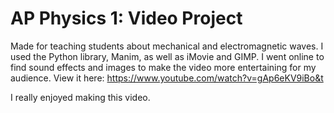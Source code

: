 # AP Physics 1: Video Project

Made for teaching students about mechanical and electromagnetic waves. I used the Python library, Manim, as well as iMovie and GIMP. I went online to find sound effects and images to make the video more entertaining for my audience. View it here: https://www.youtube.com/watch?v=gAp6eKV9iBo&t

I really enjoyed making this video.
